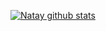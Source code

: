 

[![Natay github stats](https://github-readme-stats.vercel.app/api?username=natay&count_private=true&show_icons=true&theme=dark)](https://github.com/natay?tab=repositories)  

